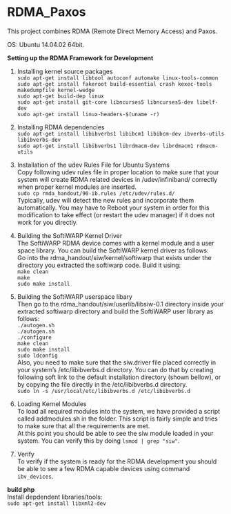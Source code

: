 # RDMA_Paxos

This project combines RDMA (Remote Direct Memory Access) and Paxos.  

OS: Ubuntu 14.04.02 64bit.  
  
  
**Setting up the RDMA Framework for Development**  
  
1. Installing kernel source packages    
`sudo apt-get install libtool autoconf automake linux-tools-common`  
`sudo apt-get install fakeroot build-essential crash kexec-tools makedumpfile kernel-wedge`  
`sudo apt-get build-dep linux`  
`sudo apt-get install git-core libncurses5 libncurses5-dev libelf-dev`  
`sudo apt-get install linux-headers-$(uname -r)`  

2. Installing RDMA dependencies  
`sudo apt-get install libibverbs1 libibcm1 libibcm-dev ibverbs-utils libibverbs-dev`  
`sudo apt-get install libibverbs1 librdmacm-dev librdmacm1 rdmacm-utils`  
  
3. Installation of the udev Rules File for Ubuntu Systems  
Copy following udev rules file in proper location to make sure that your system will create RDMA related devices in /udev/infiniband/ correctly when proper kernel modules are inserted.  
`sudo cp rmda_handout/90-ib.rules /etc/udev/rules.d/`  
Typically, udev will detect the new rules and incorporate them automatically. You may have to Reboot your system in order for this modification to take effect (or restart the udev manager) if it does not work for you directly.  
  
4. Building the SoftiWARP Kernel Driver  
The SoftiWARP RDMA device comes with a kernel module and a user space library. You can build the SoftiWARP kernel driver as follows:  
Go into the rdma_handout/siw/kernel/softiwarp that exists under the directory you extracted the softiwarp code. Build it using:  
`make clean`  
`make`  
`sudo make install`  

5. Building the SoftiWARP userspace libary  
Then go to the rdma_handout/siw/userlib/libsiw-0.1 directory inside your extracted softiwarp directory and build the SoftiWARP user library as follows:  
`./autogen.sh`  
`./autogen.sh`  
`./configure`  
`make clean`  
`sudo make install`  
`sudo ldconfig`  
Also, you need to make sure that the siw.driver file placed correctly in your system’s /etc/libibverbs.d directory. You can do that by creating following soft link to the default installation directory (shown bellow), or by copying the file directly in the /etc/libibverbs.d directory.  
`sudo ln -s /usr/local/etc/libibverbs.d /etc/libibverbs.d`  

6. Loading Kernel Modules  
To load all required modules into the system, we have provided a script called addmodules.sh in the folder. This script is fairly simple and tries to make sure that all the requirements are met.  
At this point you should be able to see the siw module loaded in your system. You can verify this by doing `lsmod | grep "siw"`.

7. Verify  
To verify if the system is ready for the RDMA development you should be able to see a few RDMA capable devices using command `ibv_devices`.  

**build php**  
Install depdendent libraries/tools:  
`sudo apt-get install libxml2-dev`  
